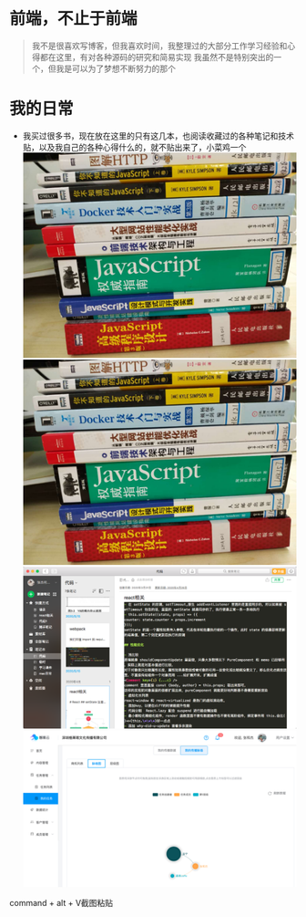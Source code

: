 # 前端，不止于前端

> 我不是很喜欢写博客，但我喜欢时间，我整理过的大部分工作学习经验和心得都在这里，有对各种源码的研究和简易实现
> 我虽然不是特别突出的一个，但我是可以为了梦想不断努力的那个

# 我的日常

- 我买过很多书，现在放在这里的只有这几本，也阅读收藏过的各种笔记和技术贴，以及我自己的各种心得什么的，就不贴出来了，小菜鸡一个
![书籍列表1](https://raw.githubusercontent.com/hejie3920/hejie-all/master/markdown/WechatIMG371.jpeg)
![书籍列表2](./markdown/WechatIMG371.jpeg)
![笔记](markdown/2020-07-10-12-47-41.png)
![智推云脉络图](markdown/2020-07-10-14-31-53.png)

command + alt + V截图粘贴

